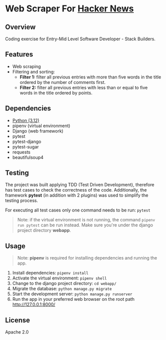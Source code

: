 # Web Scraper For [Hacker News][hacker_news]

## Overview
Coding exercise for Entry-Mid Level Software Developer - Stack Builders.

## Features
- Web scraping
- Filtering and sorting:
  - **Filter 1:** filter all previous entries with more than five words in the title ordered by the number of comments first.
  - **Filter 2:** filter all previous entries with less than or equal to five words in the title ordered by points.

## Dependencies
- [Python (3.12)][python]
- pipenv (virtual environment)
- Django (web framework)
- pytest
- pytest-django
- pytest-sugar
- requests
- beautifulsoup4

## Testing
The project was built applying TDD (Test Driven Development), therefore has test cases to check the correctness of the code. Additionally, the framework **pytest** (in addition with 2 plugins) was used to simplify the testing process.

For executing all test cases only one command needs to be run: `pytest`
> Note: if the virtual environment is not running, the command `pipenv run pytest` can be run instead. Make sure you're under the django project directory **webapp**.

## Usage
> Note: **pipenv** is required for installing dependencies and running the app.
1. Install dependencies: `pipenv install`
2. Activate the virtual environment: `pipenv shell`
3. Change to the django project directory: `cd webapp/`
4. Migrate the database: `python manage.py migrate`
5. Start the development server: `python manage.py runserver`
6. Run the app in your preferred web browser on the root path http://127.0.0.1:8000/

## License

Apache 2.0

[hacker_news]: <https://news.ycombinator.com/>
[python]: <https://www.python.org/>
